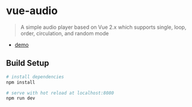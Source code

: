 # vue-audio

> A simple audio player based on Vue 2.x which supports single, loop, order, circulation, and random mode

* [demo](https://ginmu.github.io/vue-audio/)

## Build Setup

``` bash
# install dependencies
npm install

# serve with hot reload at localhost:8080
npm run dev

```
